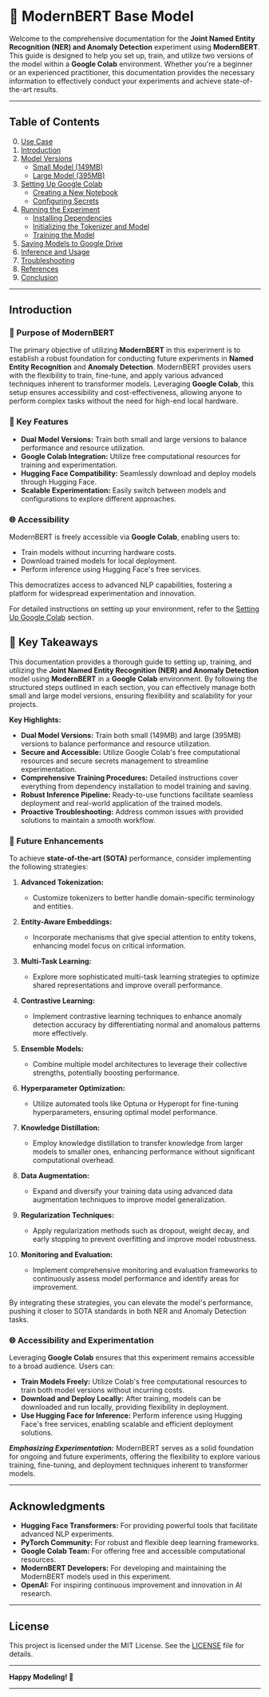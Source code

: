 # 🚀 ModernBERT Base Model

Welcome to the comprehensive documentation for the **Joint Named Entity Recognition (NER) and Anomaly Detection** experiment using **ModernBERT**. This guide is designed to help you set up, train, and utilize two versions of the model within a **Google Colab** environment. Whether you're a beginner or an experienced practitioner, this documentation provides the necessary information to effectively conduct your experiments and achieve state-of-the-art results.

---

## Table of Contents
0. [Use Case](#use_case)
1. [Introduction](#introduction)
2. [Model Versions](#model-versions)
   - [Small Model (149MB)](#small-model-149mb)
   - [Large Model (395MB)](#large-model-395mb)
3. [Setting Up Google Colab](#setting-up-google-colab)
   - [Creating a New Notebook](#creating-a-new-notebook)
   - [Configuring Secrets](#configuring-secrets)
4. [Running the Experiment](#running-the-experiment)
   - [Installing Dependencies](#installing-dependencies)
   - [Initializing the Tokenizer and Model](#initializing-the-tokenizer-and-model)
   - [Training the Model](#training-the-model)
5. [Saving Models to Google Drive](#saving-models-to-google-drive)
6. [Inference and Usage](#inference-and-usage)
7. [Troubleshooting](#troubleshooting)
8. [References](#references)
9. [Conclusion](#conclusion)

---

## Introduction

### 🌟 Purpose of ModernBERT

The primary objective of utilizing **ModernBERT** in this experiment is to establish a robust foundation for conducting future experiments in **Named Entity Recognition** and **Anomaly Detection**. ModernBERT provides users with the flexibility to train, fine-tune, and apply various advanced techniques inherent to transformer models. Leveraging **Google Colab**, this setup ensures accessibility and cost-effectiveness, allowing anyone to perform complex tasks without the need for high-end local hardware.

### 🔧 Key Features

- **Dual Model Versions:** Train both small and large versions to balance performance and resource utilization.
- **Google Colab Integration:** Utilize free computational resources for training and experimentation.
- **Hugging Face Compatibility:** Seamlessly download and deploy models through Hugging Face.
- **Scalable Experimentation:** Easily switch between models and configurations to explore different approaches.

### 🌐 Accessibility

ModernBERT is freely accessible via **Google Colab**, enabling users to:

- Train models without incurring hardware costs.
- Download trained models for local deployment.
- Perform inference using Hugging Face's free services.

This democratizes access to advanced NLP capabilities, fostering a platform for widespread experimentation and innovation.

For detailed instructions on setting up your environment, refer to the [Setting Up Google Colab](setup.md) section.

## 🎯 Key Takeaways

This documentation provides a thorough guide to setting up, training, and utilizing the **Joint Named Entity Recognition (NER) and Anomaly Detection** model using **ModernBERT** in a **Google Colab** environment. By following the structured steps outlined in each section, you can effectively manage both small and large model versions, ensuring flexibility and scalability for your projects.

**Key Highlights:**

- **Dual Model Versions:** Train both small (149MB) and large (395MB) versions to balance performance and resource utilization.
- **Secure and Accessible:** Utilize Google Colab's free computational resources and secure secrets management to streamline experimentation.
- **Comprehensive Training Procedures:** Detailed instructions cover everything from dependency installation to model training and saving.
- **Robust Inference Pipeline:** Ready-to-use functions facilitate seamless deployment and real-world application of the trained models.
- **Proactive Troubleshooting:** Address common issues with provided solutions to maintain a smooth workflow.

### 🌱 Future Enhancements

To achieve **state-of-the-art (SOTA)** performance, consider implementing the following strategies:

1. **Advanced Tokenization:**
   - Customize tokenizers to better handle domain-specific terminology and entities.

2. **Entity-Aware Embeddings:**
   - Incorporate mechanisms that give special attention to entity tokens, enhancing model focus on critical information.

3. **Multi-Task Learning:**
   - Explore more sophisticated multi-task learning strategies to optimize shared representations and improve overall performance.

4. **Contrastive Learning:**
   - Implement contrastive learning techniques to enhance anomaly detection accuracy by differentiating normal and anomalous patterns more effectively.

5. **Ensemble Models:**
   - Combine multiple model architectures to leverage their collective strengths, potentially boosting performance.

6. **Hyperparameter Optimization:**
   - Utilize automated tools like Optuna or Hyperopt for fine-tuning hyperparameters, ensuring optimal model performance.

7. **Knowledge Distillation:**
   - Employ knowledge distillation to transfer knowledge from larger models to smaller ones, enhancing performance without significant computational overhead.

8. **Data Augmentation:**
   - Expand and diversify your training data using advanced data augmentation techniques to improve model generalization.

9. **Regularization Techniques:**
   - Apply regularization methods such as dropout, weight decay, and early stopping to prevent overfitting and improve model robustness.

10. **Monitoring and Evaluation:**
    - Implement comprehensive monitoring and evaluation frameworks to continuously assess model performance and identify areas for improvement.

By integrating these strategies, you can elevate the model's performance, pushing it closer to SOTA standards in both NER and Anomaly Detection tasks.

### 🌐 Accessibility and Experimentation

Leveraging **Google Colab** ensures that this experiment remains accessible to a broad audience. Users can:

- **Train Models Freely:** Utilize Colab's free computational resources to train both model versions without incurring costs.
- **Download and Deploy Locally:** After training, models can be downloaded and run locally, providing flexibility in deployment.
- **Use Hugging Face for Inference:** Perform inference using Hugging Face's free services, enabling scalable and efficient deployment solutions.

**_Emphasizing Experimentation:_** ModernBERT serves as a solid foundation for ongoing and future experiments, offering the flexibility to explore various training, fine-tuning, and deployment techniques inherent to transformer models.

---

## Acknowledgments

- **Hugging Face Transformers:** For providing powerful tools that facilitate advanced NLP experiments.
- **PyTorch Community:** For robust and flexible deep learning frameworks.
- **Google Colab Team:** For offering free and accessible computational resources.
- **ModernBERT Developers:** For developing and maintaining the ModernBERT models used in this experiment.
- **OpenAI:** For inspiring continuous improvement and innovation in AI research.

---

## License

This project is licensed under the MIT License. See the [LICENSE](LICENSE) file for details.

---

**Happy Modeling! 🚀**

---
